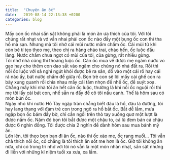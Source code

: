```yaml
---
title:  "Chuyện ăn ốc"
date:   2019-08-14 22:13:38 +0200
categories: blog
---
```

Mấy con ốc nhai sần sật không phải là món ăn ưa thích của tôi. Với tôi chúng rất nhạt và vớ vẩn nhai phải con ốc nào đầy một bụng ốc con thì tha hồ mà sạn. Nhưng mà tôi nhớ cái mùi nước mắm chấm ốc. Cái mùi từ khi còn bé tí tẹo theo mẹ, theo chị ra hàng cháo trai, cháo hến, ốc luộc đầu làng. Nước chấm chua ngọt có mùi của tỏi, của gừng, rất nhiều gừng.  
Tôi nhớ nhà cũng thi thoảng luộc ốc. Cân ốc mua về được mẹ ngâm nước vo gạo hay cho thêm con dao sắt vào ngâm cho chúng nó nhả đất ra. Rồi thì nồi ốc luộc với sả nghi ngút khói được bê ra sân, đổ vào một cái rổ hay cái rá nào ấy, bát nước chấm để giữa rổ. Bọn trẻ con sẽ lôi mấy cái ghế con ra bày xung quanh rồi chia nhau mấy cái tăm nhọn để nhể ốc, để suýt xoa. Chẳng mấy khi nhà tôi ăn hết cân ốc luộc, thường là khi nồi ốc nguội rồi thì mẹ tôi lấy cái bát con, nhể sẵn ra đấy để cô tôi nấu canh. Thế là hôm sau có món bún ốc.  
Ngày nhỏ khi nước Hồ Tây ngập tràn chẳng biết đâu là hồ, đâu là đường, tôi hay lang thang với đám trẻ con trong ngõ ra hồ bắt ốc. Bắt dễ lắm, mưa ngập bọn ốc bám đầy bờ, chỉ cần ngồi trên thò tay xuống quơ một lượt là được nắm ốc. Năm đó bọn tôi bắt được một chậu to, cả lũ đem bán cả chậu được 6 nghìn đồng. Tôi được chia 2 nghìn để dành hôm sau mua bánh mỳ ăn.  
Lớn lên, tôi theo bọn bạn đi ăn ốc, nào thì ốc xào me, ốc rang muối... Tôi vẫn chả thích nổi ốc, có chăng là tôi thích ăn sốt me hơn là ốc. Giờ tôi không ăn nữa, chỉ có trong trí nhớ với tôi nó vẫn là một món nhàn nhạt, sần sật nhưng đi liền với những kỉ niệm tuổi xa xưa, xa lắm.
